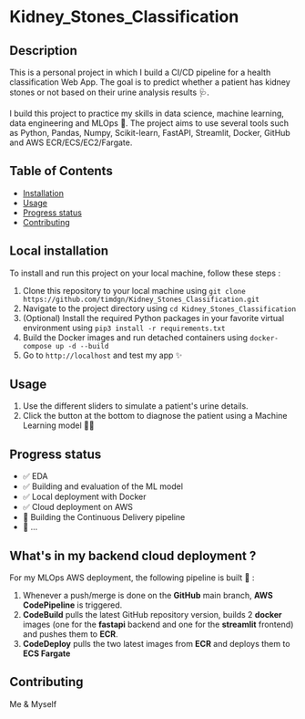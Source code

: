 # Kidney_Stones_Classification

## Description
This is a personal project in which I build a CI/CD pipeline for a health classification Web App.
The goal is to predict whether a patient has kidney stones or not based on their urine analysis results 🩺.

I build this project to practice my skills in data science, machine learning, data engineering and MLOps 💪.
The project aims to use several tools such as Python, Pandas, Numpy, Scikit-learn, FastAPI, Streamlit, Docker, GitHub and AWS ECR/ECS/EC2/Fargate.

## Table of Contents
- [Installation](#installation)
- [Usage](#usage)
- [Progress status](#progress-status)
- [Contributing](#contributing)

## Local installation
To install and run this project on your local machine, follow these steps :

1. Clone this repository to your local machine using `git clone https://github.com/timdgn/Kidney_Stones_Classification.git`
2. Navigate to the project directory using `cd Kidney_Stones_Classification`
3. (Optional) Install the required Python packages in your favorite virtual environment using `pip3 install -r requirements.txt`
4. Build the Docker images and run detached containers using `docker-compose up -d --build`
5. Go to `http://localhost` and test my app ✨

## Usage
1. Use the different sliders to simulate a patient's urine details.
2. Click the button at the bottom to diagnose the patient using a Machine Learning model 👨‍⚕️

## Progress status
- ✅ EDA
- ✅ Building and evaluation of the ML model
- ✅ Local deployment with Docker
- ✅ Cloud deployment on AWS
- 🚧 Building the Continuous Delivery pipeline
- 🚧 ...

## What's in my backend cloud deployment ?
For my MLOps AWS deployment, the following pipeline is built 🔗 :
1. Whenever a push/merge is done on the **GitHub** main branch, **AWS CodePipeline** is triggered.
2. **CodeBuild** pulls the latest GitHub repository version, builds 2 **docker** images (one for the **fastapi** backend and one for the **streamlit** frontend) and pushes them to **ECR**.
3. **CodeDeploy** pulls the two latest images from **ECR** and deploys them to **ECS Fargate**

## Contributing
Me & Myself
